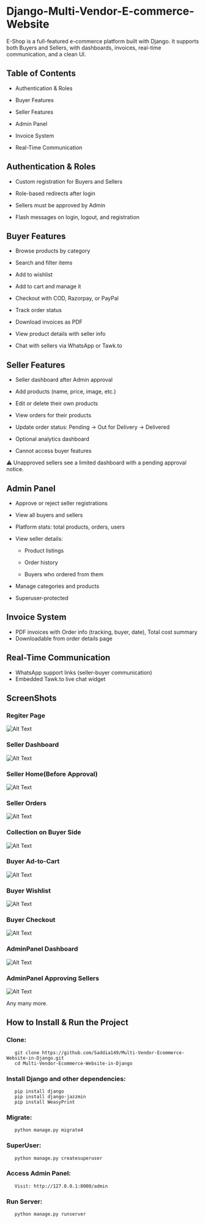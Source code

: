 # Django-Multi-Vendor-E-commerce-Website
E-Shop is a full-featured e-commerce platform built with Django. It supports both Buyers and Sellers, with dashboards, invoices, real-time communication, and a clean UI.

 ## Table of Contents
 
 * Authentication & Roles
 
 *  Buyer Features

 *  Seller Features

 *  Admin Panel

 *  Invoice System

 *  Real-Time Communication

 ## Authentication & Roles
 
* Custom registration for Buyers and Sellers

* Role-based redirects after login

* Sellers must be approved by Admin

* Flash messages on login, logout, and registration

##  Buyer Features

*  Browse products by category

*  Search and filter items

*  Add to wishlist

*  Add to cart and manage it

*  Checkout with COD, Razorpay, or PayPal

*  Track order status

*  Download invoices as PDF

*  View product details with seller info

*  Chat with sellers via WhatsApp or Tawk.to

##  Seller Features

*  Seller dashboard after Admin approval

*  Add products (name, price, image, etc.)

*  Edit or delete their own products

*  View orders for their products

*  Update order status: Pending → Out for Delivery → Delivered

* Optional analytics dashboard

*  Cannot access buyer features

⚠️ Unapproved sellers see a limited dashboard with a pending approval notice.

## Admin Panel

*  Approve or reject seller registrations

*  View all buyers and sellers

*  Platform stats: total products, orders, users

*  View seller details:

     * Product listings

     * Order history

     * Buyers who ordered from them

*  Manage categories and products

*  Superuser-protected

## Invoice System

* PDF invoices with Order info (tracking, buyer, date), Total cost summary
* Downloadable from order details page

## Real-Time Communication

* WhatsApp support links (seller-buyer communication)
* Embedded Tawk.to live chat widget

## ScreenShots

### Regiter Page
![Alt Text](imgs/127.0.0.1_8000_register_.png)
### Seller Dashboard
![Alt Text](imgs/127.0.0.1_8000_seller-dashboard_.png)
### Seller Home(Before Approval)
![Alt Text](imgs/127.0.0.1_8000_seller-home_.png)
### Seller Orders
![Alt Text](imgs/127.0.0.1_8000_seller-orders_.png)
### Collection on Buyer Side
![Alt Text](imgs/127.0.0.1_8000_collections.png)
### Buyer Ad-to-Cart
![Alt Text](imgs/127.0.0.1_8000_cart_.png)
### Buyer Wishlist
![Alt Text](imgs/127.0.0.1_8000_wishlist.png)
### Buyer Checkout
![Alt Text](imgs/127.0.0.1_8000_checkout.png)
### AdminPanel Dashboard
![Alt Text](imgs/127.0.0.1_8000_adminpanel_dashboard_.png)
### AdminPanel Approving Sellers
![Alt Text](imgs/127.0.0.1_8000_adminpanel_sellers_.png)

Any many more.
##  How to Install & Run the Project
### Clone:
       git clone https://github.com/Saddia149/Multi-Vendor-Ecommerce-Website-in-Django.git
       cd Multi-Vendor-Ecommerce-Website-in-Django

### Install Django and other dependencies:
       pip install django
       pip install django-jazzmin
       pip install WeasyPrint

### Migrate:
       python manage.py migrate4

### SuperUser:
       python manage.py createsuperuser

###  Access Admin Panel:
       Visit: http://127.0.0.1:8000/admin

### Run Server:
       python manage.py runserver










